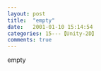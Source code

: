 ```yaml
---
layout: post
title:  "empty"
date:   2001-01-10 15:14:54
categories: 15---【Unity-2D】
comments: true
---
```

empty
